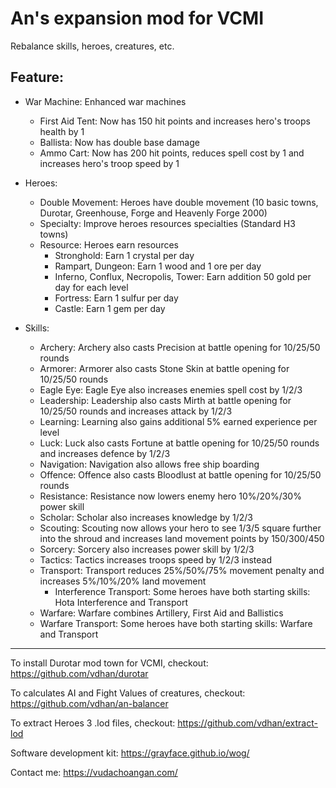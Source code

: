 # An's expansion mod for VCMI

Rebalance skills, heroes, creatures, etc.

## Feature:
- War Machine: Enhanced war machines
  - First Aid Tent: Now has 150 hit points and increases hero's troops health by 1
  - Ballista: Now has double base damage
  - Ammo Cart: Now has 200 hit points, reduces spell cost by 1 and increases hero's troop speed by 1

- Heroes:
  - Double Movement: Heroes have double movement (10 basic towns, Durotar, Greenhouse, Forge and Heavenly Forge 2000)
  - Specialty: Improve heroes resources specialties (Standard H3 towns) 
  - Resource: Heroes earn resources
    - Stronghold: Earn 1 crystal per day
    - Rampart, Dungeon: Earn 1 wood and 1 ore per day
    - Inferno, Conflux, Necropolis, Tower: Earn addition 50 gold per day for each level
    - Fortress: Earn 1 sulfur per day
    - Castle: Earn 1 gem per day

- Skills:
  - Archery: Archery also casts Precision at battle opening for 10/25/50 rounds
  - Armorer: Armorer also casts Stone Skin at battle opening for 10/25/50 rounds
  - Eagle Eye: Eagle Eye also increases enemies spell cost by 1/2/3
  - Leadership: Leadership also casts Mirth at battle opening for 10/25/50 rounds and increases attack by 1/2/3
  - Learning: Learning also gains additional 5% earned experience per level
  - Luck: Luck also casts Fortune at battle opening for 10/25/50 rounds and increases defence by 1/2/3
  - Navigation: Navigation also allows free ship boarding
  - Offence: Offence also casts Bloodlust at battle opening for 10/25/50 rounds
  - Resistance: Resistance now lowers enemy hero 10%/20%/30% power skill
  - Scholar: Scholar also increases knowledge by 1/2/3
  - Scouting: Scouting now allows your hero to see 1/3/5 square further into the shroud and increases land movement points by 150/300/450
  - Sorcery: Sorcery also increases power skill by 1/2/3
  - Tactics: Tactics increases troops speed by 1/2/3 instead
  - Transport: Transport reduces 25%/50%/75% movement penalty and increases 5%/10%/20% land movement
    - Interference Transport: Some heroes have both starting skills: Hota Interference and Transport
  - Warfare: Warfare combines Artillery, First Aid and Ballistics
  - Warfare Transport: Some heroes have both starting skills: Warfare and Transport

---

To install Durotar mod town for VCMI, checkout: https://github.com/vdhan/durotar

To calculates AI and Fight Values of creatures, checkout: https://github.com/vdhan/an-balancer

To extract Heroes 3 .lod files, checkout: https://github.com/vdhan/extract-lod

Software development kit: https://grayface.github.io/wog/

Contact me: https://vudachoangan.com/